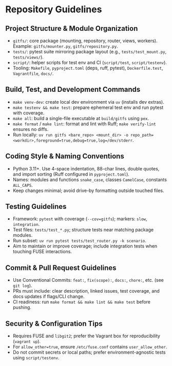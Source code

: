 # Repository Guidelines

## Project Structure & Module Organization
- `gitfs/`: core package (mounting, repository, router, views, workers). Example: `gitfs/mounter.py`, `gitfs/repository.py`.
- `tests/`: pytest suite mirroring package layout (e.g., `tests/test_mount.py`, `tests/views/`).
- `script/`: helper scripts for test env and CI (`script/test`, `script/testenv`).
- Tooling: `Makefile`, `pyproject.toml` (deps, ruff, pytest), `Dockerfile.test`, `Vagrantfile`, `docs/`.

## Build, Test, and Development Commands
- `make venv-dev`: create local dev environment via `uv` (installs dev extras).
- `make testenv && make test`: prepare ephemeral test env and run pytest with coverage.
- `make all`: build a single-file executable at `build/gitfs` using `pex`.
- `make format` / `make lint`: format and lint with Ruff; `make verify-lint` ensures no diffs.
- Run locally: `uv run gitfs <bare_repo> <mount_dir> -o repo_path=<workdir>,foreground=true,debug=true,log=/dev/stderr`.

## Coding Style & Naming Conventions
- Python 3.11+. Use 4-space indentation, 88-char lines, double quotes, and import sorting (Ruff configured in `pyproject.toml`).
- Names: modules and functions `snake_case`, classes `CamelCase`, constants `ALL_CAPS`.
- Keep changes minimal; avoid drive-by formatting outside touched files.

## Testing Guidelines
- Framework: `pytest` with coverage (`--cov=gitfs`); markers: `slow`, `integration`.
- Test files: `tests/test_*.py`; structure tests near matching package modules.
- Run subset: `uv run pytest tests/test_router.py -k scenario`.
- Aim to maintain or improve coverage; include integration tests when touching FUSE interactions.

## Commit & Pull Request Guidelines
- Use Conventional Commits: `feat:`, `fix(scope):`, `docs:`, `chore:`, etc. (see `git log`).
- PRs must include: clear description, linked issues, test coverage, and docs updates if flags/CLI change.
- CI readiness: run `make format && make lint && make test` before pushing.

## Security & Configuration Tips
- Requires FUSE and `libgit2`; prefer the Vagrant box for reproducibility (`vagrant up`).
- For `allow_other=true`, ensure `/etc/fuse.conf` contains `user_allow_other`.
- Do not commit secrets or local paths; prefer environment-agnostic tests using `script/testenv`.

